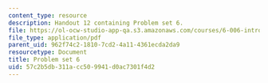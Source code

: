 ```yaml
---
content_type: resource
description: Handout 12 containing Problem set 6.
file: https://ol-ocw-studio-app-qa.s3.amazonaws.com/courses/6-006-introduction-to-algorithms-spring-2008/57c2b5db311acc509941d0ac7301f4d2_ps6.pdf
file_type: application/pdf
parent_uid: 962f74c2-1810-7cd2-4a11-4361ecda2da9
resourcetype: Document
title: Problem set 6
uid: 57c2b5db-311a-cc50-9941-d0ac7301f4d2
---
```

